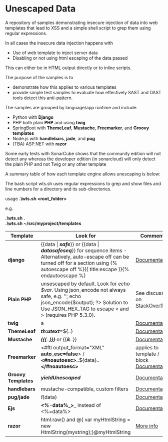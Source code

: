 # Unescaped Data
A repository of samples demonstrating insecure injection of data into web templates that lead to XSS and a simple shell script to grep them using regular expressions.

In all cases the insecure data injection happens with
- Use of web template to inject server data
- Disabling or not using html escaping of the data passed

This can either be in HTML output directly or to inline scripts. 

The purpose of the samples is to 
-  demonstrate how this applies to various templates
-  provide simple test samples to evaluate how effectively SAST and DAST tools detect this anti-pattern.

The samples are grouped by language/app runtime and include:
- Python with **Django** 
- PHP both plain **PHP** and using **twig**
- SpringBoot with **ThemeLeaf**, **Mustache**, **Freemarker**, and **Groovy templates**
- Node.js with **handlebars**, **jade**, and **pug**
- (TBA) ASP.NET with **razor** 

Some early tests with SonarCube shows that the community edition will not detect any whereas the developer edition (in sonarcloud) will only detect the plain PHP and not Twig or any other template

A summary table of how each template engine allows unescaping is below:

The bash script wts.sh uses regular expressions to grep and show files and line numbers for a  directory and its sub-directories.

usage
**.\wts.sh <root_folder>**

e.g.

**.\wts.sh .**  
**.\wts.sh ~/src/myproject/templates**

|Template |Look for  | Comments|
|--- | --- | ---
|**django**| {{data &#124; **_safe_**}} or  {{data &#124; _**datasafeseq**_}} for sequence items  - Alternatively,   auto-escape off can be turned off for a section using {% autoescape off %}{{ title:escape }}{% endautoescape %} |[Documentation](https://docs.djangoproject.com/en/3.0/ref/templates/builtins/#std:templatefilter-safe)|
|**Plain PHP**|unsescaped by default. Look for _echo $var_. Using json_encode not always safe, e.g. '<?php $output = '<!--<script>'; echo json_encode($output); ?> Solution to Use JSON_HEX_TAG to escape < and > (requires PHP 5.3.0).   |See discussion on [StackOverflow](https://stackoverflow.com/questions/23740548/how-do-i-pass-variables-and-data-from-php-to-javascript) |
|**twig**|a|[Documentation](https://twig.symfony.com/doc/3.x/tags/autoescape.html)|
|**ThemeLeaf**|**_th:utext_**=${..}|[Documentation](https://www.thymeleaf.org/doc/tutorials/3.0/usingthymeleaf.html#unescaped-text)|
|**Mustache**|**_{{{_**.._**}}}**_ or {{**_&_**..}}|[Documentation](https://mustache.github.io/mustache.5.html)|
|**Freemarker**|<#ftl output_format="XML" **auto_esc=false**> /  **<#noautoesc>**..${data}..**</#noautoesc>**|applies to template / block [Documentation](https://freemarker.apache.org/docs/ref_directive_noautoesc.html)|
|**Groovy Templates**|_**yieldUnescaped**_|[Documentation](https://spring.io/blog/2014/05/28/using-the-innovative-groovy-template-engine-in-spring-boot)|
|**handlebars**|mustache-compatible, custom filters|[Documentation](https://handlebarsjs.com/guide/#html-escaping)|
|**pug/jade**|_**!**_{data}|[Documentation](https://pugjs.org/language/interpolation.html)|
|**Ejs**|**_<%-_**data%_**>**_ instead of <%=data%>|[Documentation](https://ejs.co/index.html#docs)|
|**razor**|html.raw() and @{ var myHtmlString = new HtmlString(mystring);}@myHtmlString|[More info](https://www.xspdf.com/resolution/21307806.html) |



